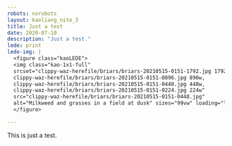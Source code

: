 ```yaml
---
robots: norobots
layout: kaoliang_nite_3
title: Just a test
date: 2020-07-10
description: "Just a test."
lede: print
lede-img: |
  <figure class="kaoLEDE">
  <img class="kao-1x1-full"
  srcset="clippy-waz-herefile/briars/briars-20210515-0151-1792.jpg 1792w, 
  clippy-waz-herefile/briars/briars-20210515-0151-0896.jpg 896w, 
  clippy-waz-herefile/briars/briars-20210515-0151-0448.jpg 448w, 
  clippy-waz-herefile/briars/briars-20210515-0151-0224.jpg 224w"
  src="clippy-waz-herefile/briars/briars-20210515-0151-0448.jpg"
  alt="Milkweed and grasses in a field at dusk" sizes="99vw" loading="lazy" />
  </figure>

---
```


This is just a test.
